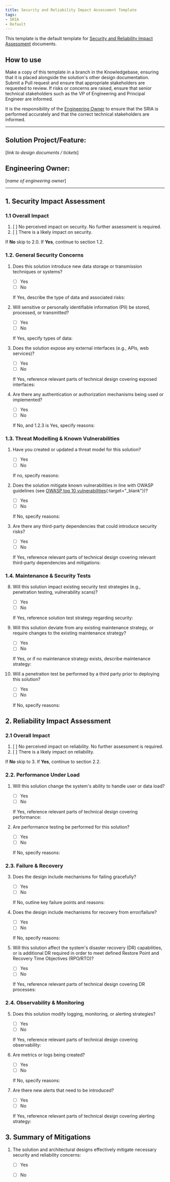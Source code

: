 ```yaml
---
title: Security and Reliability Impact Assessment Template
tags:
- SRIA
- Default
---
```


This template is the default template for [Security and Reliability Impact Assessment](../Governance/Technology-Governance/Security-and-Reliability-Impact-Assessment.md) documents. 

## How to use

Make a copy of this template in a branch in the Knowledgebase, ensuring that it is placed alongside the solution's other design documentation.
Submit a Pull request and ensure that appropriate stakeholders are requested to review. If risks or concerns are raised, ensure that senior technical stakeholders such as the VP of Engineering and Principal Engineer are informed. 

It is the responsibility of the [Engineering Owner](../Governance/Problem-Ownership/Engineering-Owner.md) to ensure that the SRIA is performed accurately and that the correct technical stakeholders are informed. 

---

## Solution Project/Feature:

[_link to design documents / tickets_]

## Engineering Owner:

[_name of engineering owner_]

---

## 1. Security Impact Assessment

### 1.1 Overall Impact
   1. [ ] No perceived impact on security. No further assessment is required.
   2. [ ] There is a likely impact on security.

If **No** skip to 2.0. If **Yes**, continue to section 1.2.

### 1.2. General Security Concerns

1. Does this solution introduce new data storage or transmission techniques or systems?  
   
     - [ ] Yes  
     - [ ] No
        
    If Yes, describe the type of data and associated risks:

       
2. Will sensitive or personally identifiable information (PII) be stored, processed, or transmitted?  
     - [ ] Yes  
     - [ ] No
        
    If Yes, specify types of data:
   
3. Does the solution expose any external interfaces (e.g., APIs, web services)?  
     - [ ] Yes  
     - [ ] No 
        
    If Yes, reference relevant parts of technical design covering exposed interfaces:
   
1. Are there any authentication or authorization mechanisms being used or implemented?  
     - [ ] Yes  
     - [ ] No
        
    If No, and 1.2.3 is Yes, specify reasons:

### 1.3. Threat Modelling & Known Vulnerabilities

1. Have you created or updated a threat model for this solution?  
     - [ ] Yes  
     - [ ] No
        
    If no, specify reasons:

2. Does the solution mitigate known vulnerabilities in line with OWASP guidelines (see [OWASP top 10 vulnerabilities](https://owasp.org/www-project-top-ten/){:target="_blank"})?  
     - [ ] Yes  
     - [ ] No
        
    If No, specify reasons:

3. Are there any third-party dependencies that could introduce security risks?  
     - [ ] Yes  
     - [ ] No
        
    If Yes, reference relevant parts of technical design covering relevant third-party dependencies and mitigations:

### 1.4. Maintenance & Security Tests

8. Will this solution impact existing security test strategies (e.g., penetration testing, vulnerability scans)?  
     - [ ] Yes  
     - [ ] No 
        
    If Yes, reference solution test strategy regarding security:

9. Will this solution deviate from any existing maintenance strategy, or require changes to the existing maintenance strategy?  
     - [ ] Yes  
     - [ ] No
        
    If Yes, or if no maintenance strategy exists, describe maintenance strategy:

10. Will a penetration test be performed by a third party prior to deploying this solution?  
     - [ ] Yes  
     - [ ] No  

    If No, specify reasons:

## 2. Reliability Impact Assessment

### 2.1 Overall Impact
   1. [ ] No perceived impact on reliability. No further assessment is required.
   2. [ ] There is a likely impact on reliability.

If **No** skip to 3. If **Yes**, continue to section 2.2.

### 2.2. Performance Under Load

1. Will this solution change the system's ability to handle user or data load?  
     - [ ] Yes  
     - [ ] No  

     If Yes, reference relevant parts of technical design covering performance:

2. Are performance testing be performed for this solution?  
     - [ ] Yes  
     - [ ] No

    If No, specify reasons:

### 2.3. Failure & Recovery

3. Does the design include mechanisms for failing gracefully?  
     - [ ] Yes  
     - [ ] No   

     If No, outline key failure points and reasons:

3. Does the design include mechanisms for recovery from error/failure?  
     - [ ] Yes  
     - [ ] No   

     If No, specify reasons:

4. Will this solution affect the system's disaster recovery (DR) capabilities, or is additional DR required in order to meet defined Restore Point and Recovery Time Objectives (RPO/RTO)?  
     - [ ] Yes  
     - [ ] No 

     If Yes, reference relevant parts of technical design covering DR processes:

### 2.4. Observability & Monitoring

5. Does this solution modify logging, monitoring, or alerting strategies?  
     - [ ] Yes  
     - [ ] No  

   If Yes, reference relevant parts of technical design covering observability:

6. Are metrics or logs being created?  
     - [ ] Yes  
     - [ ] No   

   If No, specify reasons:

7. Are there new alerts that need to be introduced?  
     - [ ] Yes  
     - [ ] No  

   If Yes, reference relevant parts of technical design covering alerting strategy:


## 3. Summary of Mitigations

1. The solution and architectural designs effectively mitigate necessary security and reliability concerns: 
     - [ ] Yes  
     - [ ] No  

